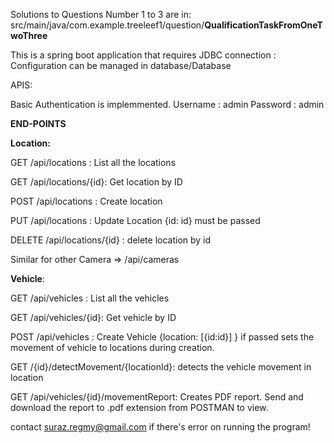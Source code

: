 Solutions to Questions Number 1 to 3 are in:
src/main/java/com.example.treeleef1/question/**QualificationTaskFromOneTwoThree**

This is a spring boot application that requires JDBC connection :
Configuration can be managed in database/Database

APIS:

Basic Authentication is implemmented. Username : admin Password : admin

**END-POINTS**

**Location:**

GET /api/locations : List all the locations

GET /api/locations/{id}: Get location by ID

POST /api/locations : Create location

PUT /api/locations : Update Location {id: id} must be passed

DELETE /api/locations/{id} : delete location by id

Similar for other Camera => /api/cameras

**Vehicle**:

GET /api/vehicles : List all the vehicles

GET /api/vehicles/{id}: Get vehicle by ID

POST /api/vehicles : Create Vehicle {location: [{id:id}] } if passed sets the movement of vehicle to locations during
creation.

GET /{id}/detectMovement/{locationId}: detects the vehicle movement in location

GET /api/vehicles/{id}/movementReport: Creates PDF report. Send and download the report to .pdf extension from POSTMAN
to view.

contact suraz.regmy@gmail.com if there's error on running the program! 








